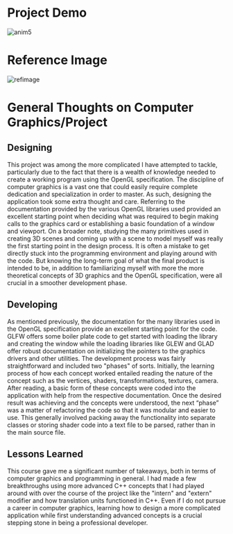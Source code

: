 
# Project Demo
![anim5](https://github.com/Mujanov3737/CompGraphics/assets/75598761/6792d6c3-70f0-4bb8-aa64-ffd3961fdc52)
# Reference Image
![refimage](https://github.com/Mujanov3737/CompGraphics/assets/75598761/ba996e80-4a41-465c-ad50-252ef86c4d75)
# General Thoughts on Computer Graphics/Project
## Designing
This project was among the more complicated I have attempted to tackle, particularly due to the fact that there is a wealth of knowledge needed to create a working program using the OpenGL specification. The discipline of computer graphics is a vast one that could easily require complete dedication and specialization in order to master. As such, designing the application took some extra thought and care. Referring to the documentation provided by the various OpenGL libraries used provided an excellent starting point when deciding what was required to begin making calls to the graphics card or establishing a basic foundation of a window and viewport. On a broader note, studying the many primitives used in creating 3D scenes and coming up with a scene to model myself was really the first starting point in the design process. It is often a mistake to get directly stuck into the programming environment and playing around with the code. But knowing the long-term goal of what the final product is intended to be, in addition to familiarizing myself with more the more theoretical concepts of 3D graphics and the OpenGL specification, were all crucial in a smoother development phase.
## Developing
As mentioned previously, the documentation for the many libraries used in the OpenGL specification provide an excellent starting point for the code. GLFW offers some boiler plate code to get started with loading the library and creating the window while the loading libraries like GLEW and GLAD offer robust documentation on initializing the pointers to the graphics drivers and other utilities. The development process was fairly straightforward and included two "phases" of sorts. Initially, the learning process of how each concept worked entailed reading the nature of the concept such as the vertices, shaders, transformations, textures, camera. After reading, a basic form of these concepts were coded into the application with help from the respective documentation. Once the desired result was achieving and the concepts were understood, the next “phase” was a matter of refactoring the code so that it was modular and easier to use. This generally involved packing away the functionality into separate classes or storing shader code into a text file to be parsed, rather than in the main source file.
## Lessons Learned
This course gave me a significant number of takeaways, both in terms of computer graphics and programming in general. I had made a few breakthroughs using more advanced C++ concepts that I had played around with over the course of the project like the "intern" and "extern" modifier and how translation units functioned in C++. Even if I do not pursue a career in computer graphics, learning how to design a more complicated application while first understanding advanced concepts is a crucial stepping stone in being a professional developer.
